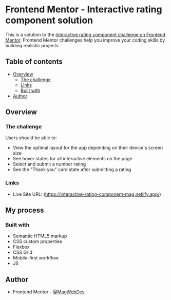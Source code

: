 # Frontend Mentor - Interactive rating component solution

This is a solution to the [Interactive rating component challenge on Frontend Mentor](https://www.frontendmentor.io/challenges/interactive-rating-component-koxpeBUmI). Frontend Mentor challenges help you improve your coding skills by building realistic projects. 

## Table of contents

- [Overview](#overview)
  - [The challenge](#the-challenge)
  - [Links](#links)
  - [Built with](#built-with)
- [Author](#author)



## Overview

### The challenge

Users should be able to:

- View the optimal layout for the app depending on their device's screen size
- See hover states for all interactive elements on the page
- Select and submit a number rating
- See the "Thank you" card state after submitting a rating

### Links

- Live Site URL: (https://interactive-rating-component-mag.netlify.app/)

## My process

### Built with

- Semantic HTML5 markup
- CSS custom properties
- Flexbox
- CSS Grid
- Mobile-first workflow
- JS
## Author

- Frontend Mentor - [@MagWebDev](https://www.frontendmentor.io/profile/MagWebDev)

